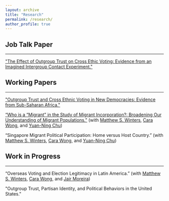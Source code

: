 ```yaml
---
layout: archive
title: "Research"
permalink: /research/
author_profile: true
---
```

## Job Talk Paper
------
["The Effect of Outgroup Trust on Cross Ethic Voting: Evidence from an Imagined Intergroup Contact Experiment."](/files/SHIN_Writing_Sample.pdf)

## Working Papers
------
["Outgroup Trust and Cross Ethnic Voting in New Democracies: Evidence from Sub-Saharan Africa."](/files/SHIN_CH3_TRUSTABS.pdf)

[“Who is a “Migrant” in the Study of Migrant Incorporation?: Broadening Our Understanding of Migrant Populations.”](/files/SHIN_Migrant.pdf) (with [Matthew S. Winters](https://pol.illinois.edu/directory/profile/mwinters), [Cara Wong](https://pol.illinois.edu/directory/profile/carawong), and [Yuan-Ning Chu](https://pol.illinois.edu/directory/profile/ychu19))

“Singapore Migrant Political Participation: Home versus Host Country.” (with [Matthew S. Winters](https://pol.illinois.edu/directory/profile/mwinters), [Cara Wong](https://pol.illinois.edu/directory/profile/carawong), and [Yuan-Ning Chu](https://pol.illinois.edu/directory/profile/ychu19))

## Work in Progress
------
“Overseas Voting and Election Legitimacy in Latin America.” (with [Matthew S. Winters](https://pol.illinois.edu/directory/profile/mwinters), [Cara Wong](https://pol.illinois.edu/directory/profile/carawong), and [Jair Moreira](https://pol.illinois.edu/directory/profile/jairam2))

"Outgroup Trust, Partisan Identity, and Political Behaviors in the United States." 